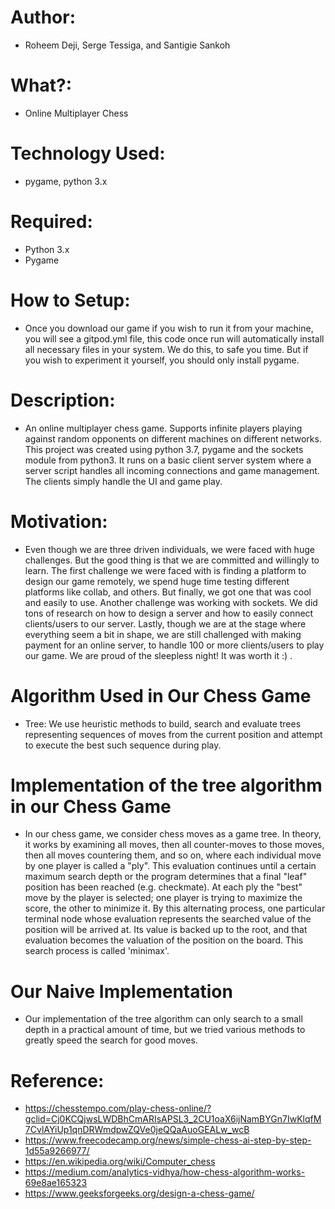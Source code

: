 # Author: 
- Roheem Deji, Serge Tessiga, and Santigie Sankoh

# What?: 
- Online Multiplayer Chess

# Technology Used: 
- pygame, python 3.x

# Required:
- Python 3.x
- Pygame
  
# How to Setup: 
- Once you download our game if you wish to run it from your machine, you will see a gitpod.yml file, this code once run will automatically install all necessary files in your system. We do this, to safe you time. But if you wish to experiment it yourself, you should only install pygame.
  
# Description: 
- An online multiplayer chess game. Supports infinite players playing against random opponents on different machines on different networks. This project was created using python 3.7, pygame and the sockets module from python3. It runs on a basic client server system where a server script handles all incoming connections and game management. The clients simply handle the UI and game play.
 
# Motivation:
- Even though we are three driven individuals, we were faced with huge challenges. But the good thing is that we are committed and willingly to learn. 
  The first challenge we were faced with is finding a platform to design our game remotely, we spend huge time testing different platforms like collab, and others. But finally, we got one that was cool and easily to use.
  Another challenge was working with sockets. We did tons of research on how to design a server and how to easily connect clients/users to our server.
  Lastly, though we are at the stage where everything seem a bit in shape, we are still challenged with making payment for an online server, to handle 100 or more clients/users to play our game. We are proud of the sleepless night! It was worth it :) . 

# Algorithm Used in Our Chess Game
- Tree: We use heuristic methods to build, search and evaluate trees representing sequences of moves from the current 
  position and attempt to execute the best such sequence during play.
  
# Implementation of the tree algorithm in our Chess Game
-  In our chess game, we consider chess moves as a game tree. In theory, it works by examining all moves, 
   then all counter-moves to those moves, then all moves countering them, and so on, where each individual 
   move by one player is called a "ply". This evaluation continues until a certain maximum search depth or the 
   program determines that a final "leaf" position has been reached (e.g. checkmate). At each ply the "best" move by the player 
   is selected; one player is trying to maximize the score, the other to minimize it. By this alternating process, one particular 
   terminal node whose evaluation represents the searched value of the position will be arrived at. Its value is backed up to the root, 
   and that evaluation becomes the valuation of the position on the board. This search process is called 'minimax'.
   
# Our Naive Implementation 
- Our implementation of the tree algorithm can only search to a small depth in a practical amount of time, but we tried various methods 
  to greatly speed the search for good moves.
  
# Reference:
- https://chesstempo.com/play-chess-online/?gclid=Cj0KCQjwsLWDBhCmARIsAPSL3_2CU1oaX6ijNamBYGn7IwKlqfM7CvlAYiUp1qnDRWmdpwZQVe0jeQQaAuoGEALw_wcB
- https://www.freecodecamp.org/news/simple-chess-ai-step-by-step-1d55a9266977/
- https://en.wikipedia.org/wiki/Computer_chess
- https://medium.com/analytics-vidhya/how-chess-algorithm-works-69e8ae165323
- https://www.geeksforgeeks.org/design-a-chess-game/
